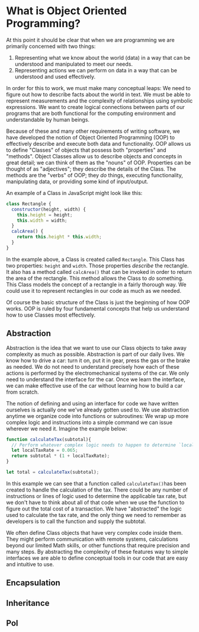 # What is Object Oriented Programming?

At this point it should be clear that when we are programming we are primarily concerned with two things: 

1. Representing what we know about the world (data) in a way that can be understood and manipulated to meet our needs.
2. Representing actions we can perform on data in a way that can be understood and used effectively.

In order for this to work, we must make many conceptual leaps: We need to figure out how to describe facts about the world in text. We must be able to represent measurements and the complexity of relationships using symbolic expressions. We want to create logical connections between parts of our programs that are both functional for the computing environment and understandable by human beings.

Because of these and many other requirements of writing software, we have developed the notion of Object Oriented Programming (OOP) to effectively describe and execute both data and functionality. OOP allows us to define "Classes" of objects that possess both "properties" and "methods". Object Classes allow us to describe objects and concepts in great detail; we can think of them as the "nouns" of OOP. Properties can be thought of as "adjectives"; they describe the details of the Class. The methods are the "verbs" of OOP; they _do_ things, executing functionality, manipulating data, or providing some kind of input/output.

An example of a Class in JavaScript might look like this:

```js
class Rectangle {
  constructor(height, width) {
    this.height = height;
    this.width = width;
  }
  calcArea() {
    return this.height * this.width;
  }
} 
```
In the example above, a Class is created called `Rectangle`. This Class has two properties: `height` and `width`. Those properties _describe_ the rectangle. It also has a method called `calcArea()` that can be invoked in order to return the area of the rectangle. This method allows the Class to _do_ something. This Class models the concept of a rectangle in a fairly thorough way. We could use it to represent rectangles in our code as much as we needed. 

Of course the basic structure of the Class is just the beginning of how OOP works. OOP is ruled by four fundamental concepts that help us understand how to use Classes most effectively.

## Abstraction
Abstraction is the idea that we want to use our Class objects to take away complexity as much as possible. Abstraction is part of our daily lives. We know how to drive a car: turn it on, put it in gear, press the gas or the brake as needed. We do not need to understand precisely how each of these actions is performed by the electromechanical systems of the car. We only need to understand the interface for the car. Once we learn the interface, we can make effective use of the car without learning how to build a car from scratch.

The notion of defining and using an interface for code we have written ourselves is actually one we've already gotten used to. We use abstraction anytime we organize code into functions or subroutines: We wrap up more complex logic and instructions into a simple command we can issue wherever we need it. Imagine the example below:

```js
function calculateTax(subtotal){
  // Perform whatever complex logic needs to happen to determine `localTaxRate`
  let localTaxRate = 0.065;
  return subtotal * (1 + localTaxRate);
}

let total = calculateTax(subtotal);
```
In this example we can see that a function called `calculateTax()`has been created to handle the calculation of the tax. There could be any number of instructions or lines of logic used to determine the applicable tax rate, but we don't have to think about all of that code when we use the function to figure out the total cost of a transaction. We have "abstracted" the logic used to calculate the tax rate, and the only thing we need to remember as developers is to call the function and supply the subtotal.

We often define Class objects that have very complex code inside them. They might perform communication with remote systems, calculations beyond our limited Math skills, or other functions that require precision and many steps. By abstracting the complexity of these features way to simple interfaces we are able to define conceptual tools in our code that are easy and intuitive to use.

## Encapsulation


## Inheritance

## Pol